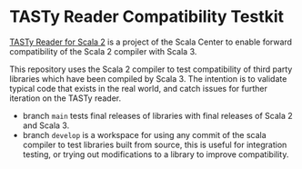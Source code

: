 # TASTy Reader Compatibility Testkit

[TASTy Reader for Scala 2](https://scala.epfl.ch/projects.html#tastyScala2) is a
project of the Scala Center to enable forward compatibility of the Scala 2
compiler with Scala 3.

This repository uses the Scala 2 compiler to test compatibility of third party
libraries which have been compiled by Scala 3. The intention is to validate
typical code that exists in the real world, and catch issues for further iteration
on the TASTy reader.

- branch `main` tests final releases of libraries with final releases of Scala 2
  and Scala 3.
- branch `develop` is a workspace for using any commit of the scala compiler to
  test libraries built from source, this is useful for integration testing, or
  trying out modifications to a library to improve compatibility.
